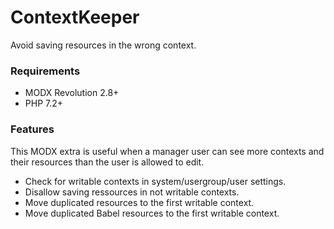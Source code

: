 # ContextKeeper

Avoid saving resources in the wrong context.

### Requirements

* MODX Revolution 2.8+
* PHP 7.2+

### Features

This MODX extra is useful when a manager user can see more contexts and their
resources than the user is allowed to edit.

* Check for writable contexts in system/usergroup/user settings.
* Disallow saving ressources in not writable contexts.
* Move duplicated resources to the first writable context.
* Move duplicated Babel resources to the first writable context.
